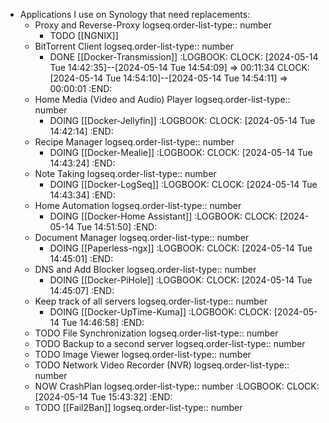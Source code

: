 - Applications I use on Synology that need replacements:
	- Proxy and Reverse-Proxy
	  logseq.order-list-type:: number
		- TODO [[NGNIX]]
	- BitTorrent Client
	  logseq.order-list-type:: number
		- DONE [[Docker-Transmission]]
		  :LOGBOOK:
		  CLOCK: [2024-05-14 Tue 14:42:35]--[2024-05-14 Tue 14:54:09] =>  00:11:34
		  CLOCK: [2024-05-14 Tue 14:54:10]--[2024-05-14 Tue 14:54:11] =>  00:00:01
		  :END:
	- Home Media (Video and Audio) Player
	  logseq.order-list-type:: number
		- DOING [[Docker-Jellyfin]]
		  :LOGBOOK:
		  CLOCK: [2024-05-14 Tue 14:42:14]
		  :END:
	- Recipe Manager
	  logseq.order-list-type:: number
		- DOING [[Docker-Mealie]]
		  :LOGBOOK:
		  CLOCK: [2024-05-14 Tue 14:43:24]
		  :END:
	- Note Taking
	  logseq.order-list-type:: number
		- DOING [[Docker-LogSeq]]
		  :LOGBOOK:
		  CLOCK: [2024-05-14 Tue 14:43:34]
		  :END:
	- Home Automation
	  logseq.order-list-type:: number
		- DOING [[Docker-Home Assistant]]
		  :LOGBOOK:
		  CLOCK: [2024-05-14 Tue 14:51:50]
		  :END:
	- Document Manager
	  logseq.order-list-type:: number
		- DOING [[Paperless-ngx]]
		  :LOGBOOK:
		  CLOCK: [2024-05-14 Tue 14:45:01]
		  :END:
	- DNS and Add Blocker
	  logseq.order-list-type:: number
		- DOING [[Docker-PiHole]]
		  :LOGBOOK:
		  CLOCK: [2024-05-14 Tue 14:45:07]
		  :END:
	- Keep track of all servers
	  logseq.order-list-type:: number
		- DOING [[Docker-UpTime-Kuma]]
		  :LOGBOOK:
		  CLOCK: [2024-05-14 Tue 14:46:58]
		  :END:
	- TODO File Synchronization
	  logseq.order-list-type:: number
	- TODO Backup to a second server
	  logseq.order-list-type:: number
	- TODO Image Viewer
	  logseq.order-list-type:: number
	- TODO Network Video Recorder (NVR)
	  logseq.order-list-type:: number
	- NOW CrashPlan
	  logseq.order-list-type:: number
	  :LOGBOOK:
	  CLOCK: [2024-05-14 Tue 15:43:32]
	  :END:
	- TODO [[Fail2Ban]]
	  logseq.order-list-type:: number